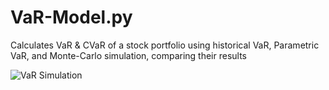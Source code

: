 # VaR-Model.py
Calculates VaR &amp; CVaR of a stock portfolio using historical VaR, Parametric VaR, and Monte-Carlo simulation, comparing their results

![VaR Simulation](https://user-images.githubusercontent.com/22201134/221640141-2939c55e-7c95-4c32-abef-33cb497f6e48.gif)
